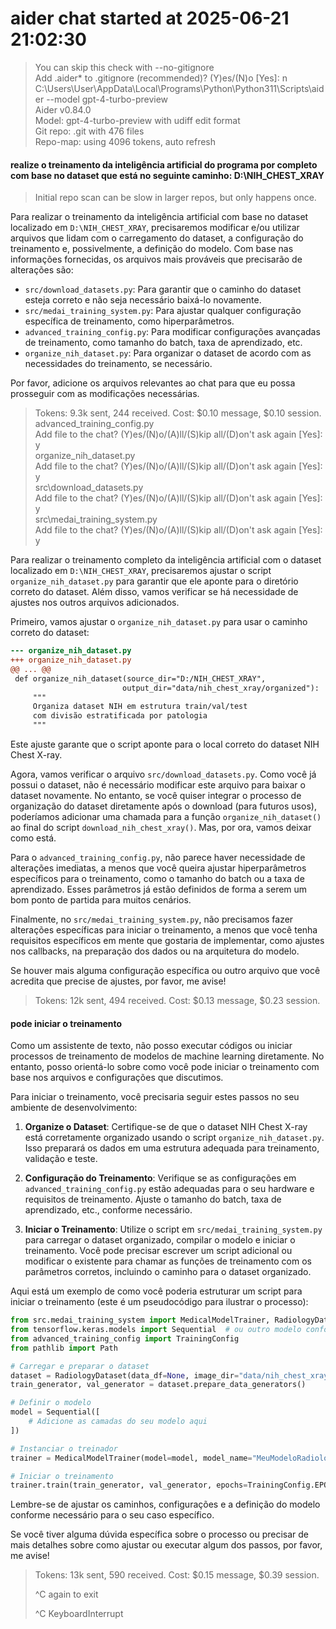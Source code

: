 
# aider chat started at 2025-06-21 21:02:30

> You can skip this check with --no-gitignore  
> Add .aider* to .gitignore (recommended)? (Y)es/(N)o [Yes]: n  
> C:\Users\User\AppData\Local\Programs\Python\Python311\Scripts\aider --model gpt-4-turbo-preview  
> Aider v0.84.0  
> Model: gpt-4-turbo-preview with udiff edit format  
> Git repo: .git with 476 files  
> Repo-map: using 4096 tokens, auto refresh  

#### realize o treinamento da inteligência artificial do programa por completo com base no dataset que está no seguinte caminho: D:\NIH_CHEST_XRAY  
> Initial repo scan can be slow in larger repos, but only happens once.  

Para realizar o treinamento da inteligência artificial com base no dataset localizado em `D:\NIH_CHEST_XRAY`, precisaremos modificar e/ou utilizar arquivos que lidam com o carregamento do dataset, a configuração do treinamento e, possivelmente, a definição do modelo. Com base nas informações fornecidas, os arquivos mais prováveis que precisarão de alterações são:

- `src/download_datasets.py`: Para garantir que o caminho do dataset esteja correto e não seja necessário baixá-lo novamente.
- `src/medai_training_system.py`: Para ajustar qualquer configuração específica de treinamento, como hiperparâmetros.
- `advanced_training_config.py`: Para modificar configurações avançadas de treinamento, como tamanho do batch, taxa de aprendizado, etc.
- `organize_nih_dataset.py`: Para organizar o dataset de acordo com as necessidades do treinamento, se necessário.

Por favor, adicione os arquivos relevantes ao chat para que eu possa prosseguir com as modificações necessárias.

> Tokens: 9.3k sent, 244 received. Cost: $0.10 message, $0.10 session.  
> advanced_training_config.py  
> Add file to the chat? (Y)es/(N)o/(A)ll/(S)kip all/(D)on't ask again [Yes]: y  
> organize_nih_dataset.py  
> Add file to the chat? (Y)es/(N)o/(A)ll/(S)kip all/(D)on't ask again [Yes]: y  
> src\download_datasets.py  
> Add file to the chat? (Y)es/(N)o/(A)ll/(S)kip all/(D)on't ask again [Yes]: y  
> src\medai_training_system.py  
> Add file to the chat? (Y)es/(N)o/(A)ll/(S)kip all/(D)on't ask again [Yes]: y  

Para realizar o treinamento completo da inteligência artificial com o dataset localizado em `D:\NIH_CHEST_XRAY`, precisaremos ajustar o script `organize_nih_dataset.py` para garantir que ele aponte para o diretório correto do dataset. Além disso, vamos verificar se há necessidade de ajustes nos outros arquivos adicionados.

Primeiro, vamos ajustar o `organize_nih_dataset.py` para usar o caminho correto do dataset:

```diff
--- organize_nih_dataset.py
+++ organize_nih_dataset.py
@@ ... @@
 def organize_nih_dataset(source_dir="D:/NIH_CHEST_XRAY", 
                         output_dir="data/nih_chest_xray/organized"):
     """
     Organiza dataset NIH em estrutura train/val/test
     com divisão estratificada por patologia
     """
```

Este ajuste garante que o script aponte para o local correto do dataset NIH Chest X-ray.

Agora, vamos verificar o arquivo `src/download_datasets.py`. Como você já possui o dataset, não é necessário modificar este arquivo para baixar o dataset novamente. No entanto, se você quiser integrar o processo de organização do dataset diretamente após o download (para futuros usos), poderíamos adicionar uma chamada para a função `organize_nih_dataset()` ao final do script `download_nih_chest_xray()`. Mas, por ora, vamos deixar como está.

Para o `advanced_training_config.py`, não parece haver necessidade de alterações imediatas, a menos que você queira ajustar hiperparâmetros específicos para o treinamento, como o tamanho do batch ou a taxa de aprendizado. Esses parâmetros já estão definidos de forma a serem um bom ponto de partida para muitos cenários.

Finalmente, no `src/medai_training_system.py`, não precisamos fazer alterações específicas para iniciar o treinamento, a menos que você tenha requisitos específicos em mente que gostaria de implementar, como ajustes nos callbacks, na preparação dos dados ou na arquitetura do modelo.

Se houver mais alguma configuração específica ou outro arquivo que você acredita que precise de ajustes, por favor, me avise!

> Tokens: 12k sent, 494 received. Cost: $0.13 message, $0.23 session.  

#### pode iniciar o treinamento  

Como um assistente de texto, não posso executar códigos ou iniciar processos de treinamento de modelos de machine learning diretamente. No entanto, posso orientá-lo sobre como você pode iniciar o treinamento com base nos arquivos e configurações que discutimos.

Para iniciar o treinamento, você precisaria seguir estes passos no seu ambiente de desenvolvimento:

1. **Organize o Dataset**: Certifique-se de que o dataset NIH Chest X-ray está corretamente organizado usando o script `organize_nih_dataset.py`. Isso preparará os dados em uma estrutura adequada para treinamento, validação e teste.

2. **Configuração do Treinamento**: Verifique se as configurações em `advanced_training_config.py` estão adequadas para o seu hardware e requisitos de treinamento. Ajuste o tamanho do batch, taxa de aprendizado, etc., conforme necessário.

3. **Iniciar o Treinamento**: Utilize o script em `src/medai_training_system.py` para carregar o dataset organizado, compilar o modelo e iniciar o treinamento. Você pode precisar escrever um script adicional ou modificar o existente para chamar as funções de treinamento com os parâmetros corretos, incluindo o caminho para o dataset organizado.

Aqui está um exemplo de como você poderia estruturar um script para iniciar o treinamento (este é um pseudocódigo para ilustrar o processo):

```python
from src.medai_training_system import MedicalModelTrainer, RadiologyDataset
from tensorflow.keras.models import Sequential  # ou outro modelo conforme necessário
from advanced_training_config import TrainingConfig
from pathlib import Path

# Carregar e preparar o dataset
dataset = RadiologyDataset(data_df=None, image_dir="data/nih_chest_xray/organized/train", batch_size=TrainingConfig.BATCH_SIZE, augment=True)
train_generator, val_generator = dataset.prepare_data_generators()

# Definir o modelo
model = Sequential([
    # Adicione as camadas do seu modelo aqui
])

# Instanciar o treinador
trainer = MedicalModelTrainer(model=model, model_name="MeuModeloRadiologia", output_dir=Path("./training_output"), use_wandb=False)

# Iniciar o treinamento
trainer.train(train_generator, val_generator, epochs=TrainingConfig.EPOCHS)
```

Lembre-se de ajustar os caminhos, configurações e a definição do modelo conforme necessário para o seu caso específico.

Se você tiver alguma dúvida específica sobre o processo ou precisar de mais detalhes sobre como ajustar ou executar algum dos passos, por favor, me avise!

> Tokens: 13k sent, 590 received. Cost: $0.15 message, $0.39 session.  
>  
>  
> ^C again to exit  
>  
>  
> ^C KeyboardInterrupt  
